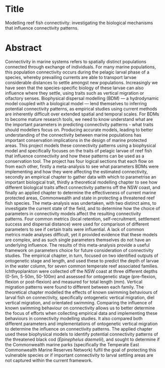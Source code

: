 # Title

Modelling reef fish connectivity: investigating the biological mechanisms that influence connectivity patterns.

# Abstract

Connectivity in marine systems refers to spatially distinct populations connected through exchange of individuals. For many marine populations, this population connectivity occurs during the pelagic larval phase of a species, whereby prevailing currents are able to transport larvae considerable distances to settle amongst new populations. Increasingly we have seen that the species-specific biology of these larvae can also influence where they settle, using traits such as vertical migration or olfactory senses. Biophysical dispersal modelling (BDM) — a hydrodynamic model coupled with a biological model — lend themselves to inferring potential connectivity patterns, as empirical studies using current methods are inherently difficult over extended spatial and temporal scales. For BDMs to become mature research tools, we need to know understand what are the important parameters in predicting connectivity patterns - what traits should modellers focus on. Producing accurate models, leading to better understanding of the connectivity between marine populations has important conservation implications in the design of marine protected areas. This project models these connectivity patterns using a biophysical model and specifically focuses on the traits of pelagic larvae of reef fish that influence connectivity and how these patterns can be used as a conservation tool. The project has four logical sections that each flow on from each other, firstly a meta-analysis to see what parameters BDMs were implementing and how they were affecting the estimated connectivity, secondly an empirical chapter to gather data with which to parametrise an important biological trait, thirdly a theoretical modelling chapter to see how different biological traits affect connectivity patterns off the NSW coast, and finally an applied chapter to determine the effectiveness of current marine protected areas, Commonwealth and state in protecting a threatened reef fish species. The meta-analysis was undertaken, with two distinct aims, to investigate the current state of the field, and to determine how the choice of parameters in connectivity models affect the resulting connectivity patterns. Four common metrics (local retention, self-recruitment, settlement success and dispersal distance) were used for comparison of different parameters to see if certain traits were influential. A lack of common metrics made analyses difficult, yet it provided evidence that these models are complex, and as such single parameters themselves do not have an underlying influence. The results of this meta-analysis provide a useful framework on parameters choice for future consideration of connectivity studies. The empirical chapter, in turn, focused on two identified outputs of ontogenetic stage and length, and used these to predict the depth of larvae in the water column, for seven common temperate reef associated families. Ichthyoplankton were collected off the NSW coast at three different depths (0-5m, 5-50m, 50-100m) and assessed for ontogenetic stage (pre-flexion, flexion or post-flexion) and measured for total length (mm). Vertical migration patterns were found to different between each family. The theoretical chapter modelled the effects of known swimming behaviours of larval fish on connectivity, specifically ontogenetic vertical migration, diel vertical migration, and orientated swimming. Comparing the influence of known swimming behaviour on connectivity allows us to better determine the focus of efforts when collecting empirical data and implementing these behaviours in connectivity modelling studies. It also compared both different parameters and implementations of ontogenetic vertical migration to determine the influence on connectivity patterns. The applied chapter used these biophysical models to identify potential connectivity patterns of the threatened black cod (*Epinephelus daemelii*), and sought to determine if the Commonwealth marine parks (specifically the Temperate East Commonwealth Marine Reserves Network) fulfil the goal of protecting this vulnerable species or if important connectivity to larval settling areas are not captured within the current framework.
